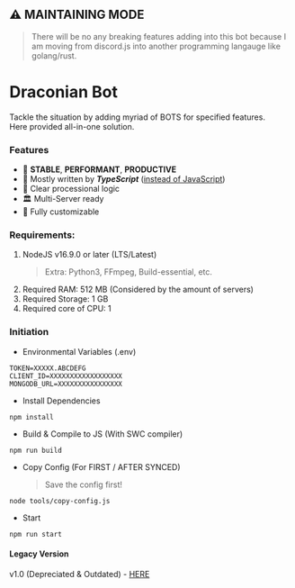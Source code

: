 ## ⚠️ MAINTAINING MODE

> There will be no any breaking features adding into this bot because I am moving from discord.js into another programming langauge like golang/rust.

# Draconian Bot

Tackle the situation by adding myriad of BOTS for specified features. \
Here provided all-in-one solution.

### Features

- 🚀 **STABLE**, **PERFORMANT**, **PRODUCTIVE**
- 🧰 Mostly written by **_TypeScript_** ([instead of JavaScript](https://medium.com/swlh/the-major-benefits-of-using-typescript-aa8553f5e2ed))
- 🧠 Clear processional logic
- 🏛️ Multi-Server ready
- 🐋 Fully customizable

### Requirements:

1. NodeJS v16.9.0 or later (LTS/Latest)
   > Extra: Python3, FFmpeg, Build-essential, etc.
1. Required RAM: 512 MB (Considered by the amount of servers)
1. Required Storage: 1 GB
1. Required core of CPU: 1

### Initiation

- Environmental Variables (.env)

```
TOKEN=XXXXX.ABCDEFG
CLIENT_ID=XXXXXXXXXXXXXXXXXX
MONGODB_URL=XXXXXXXXXXXXXXXX
```

- Install Dependencies

```
npm install
```

- Build & Compile to JS (With SWC compiler)

```
npm run build
```

- Copy Config (For FIRST / AFTER SYNCED)
  > Save the config first!

```
node tools/copy-config.js
```

- Start

```
npm run start
```

#### Legacy Version

v1.0 (Depreciated & Outdated) - [HERE](https://github.com/RealKoolisw/DraconianBot/tree/v1.0-deprecated)
